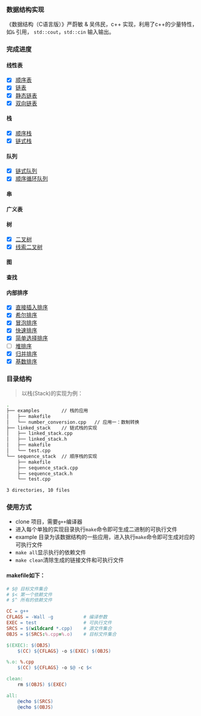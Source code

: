 ### 数据结构实现
《数据结构（C语言版）》严蔚敏 & 吴伟民，c++ 实现，利用了c++的少量特性，如`&` 引用， `std::cout`，`std::cin` 输入输出。

### 完成进度

#### 线性表
- [x] [顺序表](linear_list/sequence_list)
- [x] [链表](linear_list/linked_list)
- [x] [静态链表](linear_list/static_linked_list)
- [x] [双向链表](linear_list/double_linked_list)

#### 栈
- [x] [顺序栈](stack/sequence_stack)
- [x] [链式栈](stack/linked_stack)

#### 队列
- [x] [链式队列](queue/linked_queue)
- [x] [顺序循环队列](queue/sequence_queue)

#### 串

#### 广义表

#### 树
- [x] [二叉树](tree/binary_tree)
- [x] [线索二叉树](tree/threaded_binary_tree)

#### 图

#### 查找

#### 内部排序
- [x] [直接插入排序](sort/insert_sort.cpp)
- [x] [希尔排序](sort/shell_sort.cpp)
- [x] [冒泡排序](sort/bubble_sort.cpp)
- [x] [快速排序](sort/quick_sort.cpp)
- [x] [简单选择排序](sort/select_sort.cpp)
- [ ] [堆排序](sort/heap_sort.cpp)
- [x] [归并排序](sort/merge_sort.cpp)
- [x] [基数排序](sort/radix_sort.cpp)

### 目录结构

> 以栈(Stack)的实现为例：

```bash
.
├── examples        // 栈的应用
│   ├── makefile
│   └── number_conversion.cpp   // 应用一：数制转换
├── linked_stack    // 链式栈的实现
│   ├── linked_stack.cpp
│   ├── linked_stack.h
│   ├── makefile
│   └── test.cpp
└── sequence_stack  // 顺序栈的实现
    ├── makefile
    ├── sequence_stack.cpp
    ├── sequence_stack.h
    └── test.cpp

3 directories, 10 files
```

### 使用方式
- clone 项目，需要`g++`编译器
- 进入每个单独的实现目录执行`make`命令即可生成二进制的可执行文件
- example 目录为该数据结构的一些应用，进入执行`make`命令即可生成对应的可执行文件
- `make all`显示执行的依赖文件
- `make clean`清除生成的链接文件和可执行文件

#### makefile如下：
```makefile
# $@ 目标文件集合
# $< 第一个依赖文件
# $^ 所有的依赖文件

CC = g++
CFLAGS = -Wall -g           # 编译参数
EXEC = test                 # 可执行文件
SRCS = $(wildcard *.cpp)    # 源文件集合
OBJS = $(SRCS:%.cpp=%.o)    # 目标文件集合

$(EXEC): $(OBJS)
	$(CC) ${CFLAGS} -o $(EXEC) $(OBJS)

%.o: %.cpp
	$(CC) ${CFLAGS} -o $@ -c $<

clean:
	rm $(OBJS) $(EXEC)

all:
	@echo $(SRCS)
	@echo $(OBJS)
```